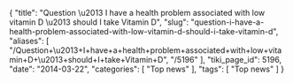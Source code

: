 {
    "title": "Question \u2013 I have a health problem associated with low vitamin D \u2013 should I take Vitamin D",
    "slug": "question-i-have-a-health-problem-associated-with-low-vitamin-d-should-i-take-vitamin-d",
    "aliases": [
        "/Question+\u2013+I+have+a+health+problem+associated+with+low+vitamin+D+\u2013+should+I+take+Vitamin+D",
        "/5196"
    ],
    "tiki_page_id": 5196,
    "date": "2014-03-22",
    "categories": [
        "Top news"
    ],
    "tags": [
        "Top news"
    ]
}